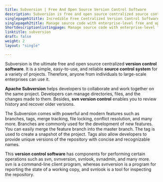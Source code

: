 ```yaml
---
title: Subversion | Free And Open Source Version Control Software
description: Subversion is free and open source centralized source control system for managing project source code such as directories, files and changes made to them.
singlepageh1title: Incredible Free Centralized Version Control Software
singlepageh2title: Manage source code with enterprise-level free and open source centralized version control system. Examine history, recover old versions and secure valuable data.
Shortdescriptionlistingpage: Manage source code with enterprise-level free and open source centralized version control system. Examine history, recover old versions and secure valuable data.
linktitle: subversion
draft: false
weight: 2
layout: "single"

---
```


Subversion is the ultimate free and open source centralized **version control software**. It is a simple, easy-to-use, and reliable **source control system** for a variety of projects. Therefore, anyone from individuals to large-scale enterprises can use it.

**Apache Subversion** helps developers to collaborate and work together on the same project. Developers can manage directories, files, and the changes made to them. Besides, **svn version control** enables you to review history and recover older versions.

The Subversion comes with powerful and modern features such as branches, tags, merge tracking, file locking, conflict resolution, and many more. Branches are commonly used for the development of new features. You can easily merge the feature branch into the master branch. The tag is used to create a snapshot of the project. Tags also allow developers to provide unique versions of the repository with concise and recognizable names.

This **version control software** has components for performing certain operations such as svn, svnversion, svnlook, svnadmin, and many more. svn is a command-line client program, whereas svnversion is a program for reporting the state of a working copy, and svnlook is a tool for inspecting the repository.